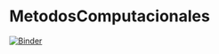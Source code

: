 # MetodosComputacionales
[![Binder](https://mybinder.org/badge_logo.svg)](https://mybinder.org/v2/gh/ChristianDavidForeroPulido/MetodosComputacionales/master)
